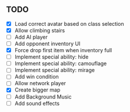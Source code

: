 ## TODO

* [x] Load correct avatar based on class selection
* [x] Allow climbing stairs
* [ ] Add AI player
* [ ] Add opponent inventory UI
* [x] Force drop first item when inventory full
* [ ] Implement special ability: hide
* [ ] Implement special ability: camouflage
* [ ] Implement special ability: mirage
* [ ] Add win condition
* [ ] Allow network player
* [x] Create bigger map
* [ ] Add Background Music
* [ ] Add sound effects
